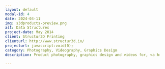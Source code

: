 ```yaml
---
layout: default
modal-id: 4
date: 2024-04-11
img: s3dproducts-preview.png
alt: Data Structures
project-date: May 2014
client: Structur3D Printing
clienturl: http://www.structur3d.io/
projecturl: javascript:void(0);
category: Photography, Videography, Graphics Design
description: Product photography, graphics design and videos for, <a href="http://www.structur3d.io/" target="_blank">Structur3D Printing</a>.

---
```

